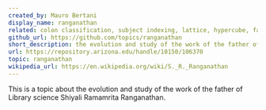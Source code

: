 ```yaml
---
created_by: Mauro Bertani
display_name: ranganathan
related: colon classification, subject indexing, lattice, hypercube, facet classification
github_url: https://github.com/topics/ranganathan
short_description: the evolution and study of the work of the father of Library science Shiyali Ramamrita Ranganathan. 
url: https://repository.arizona.edu/handle/10150/106370
topic: ranganathan
wikipedia_url: https://en.wikipedia.org/wiki/S._R._Ranganathan
---
```

This is a topic about the evolution and study of the work of the father of Library science Shiyali Ramamrita Ranganathan. 
